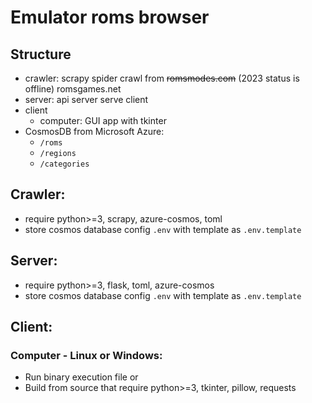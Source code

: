 # Emulator roms browser

## Structure

- crawler: scrapy spider crawl from ~~romsmodes.com~~ (2023 status is offline) romsgames.net
- server: api server serve client
- client
  - computer: GUI app with tkinter
- CosmosDB from Microsoft Azure:
  - `/roms`
  - `/regions`
  - `/categories`

## Crawler:

- require python>=3, scrapy, azure-cosmos, toml
- store cosmos database config `.env` with template as `.env.template`

## Server:

- require python>=3, flask, toml, azure-cosmos
- store cosmos database config `.env` with template as `.env.template`

## Client:

### Computer - Linux or Windows:
- Run binary execution file or
- Build from source that require python>=3, tkinter, pillow, requests


